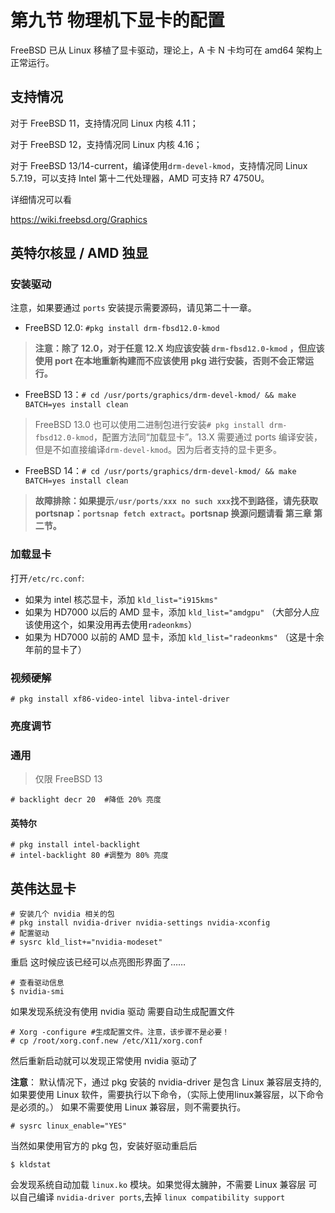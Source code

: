 # 第九节 物理机下显卡的配置

FreeBSD 已从 Linux 移植了显卡驱动，理论上，A 卡 N 卡均可在 amd64 架构上正常运行。

## 支持情况

对于 FreeBSD 11，支持情况同 Linux 内核 4.11；

对于 FreeBSD 12，支持情况同 Linux 内核 4.16；

对于 FreeBSD 13/14-current，编译使用`drm-devel-kmod`，支持情况同 Linux 5.7.19，可以支持 Intel 第十二代处理器，AMD 可支持 R7 4750U。

详细情况可以看

https://wiki.freebsd.org/Graphics

## 英特尔核显 / AMD 独显

### 安装驱动

注意，如果要通过 `ports` 安装提示需要源码，请见第二十一章。

- FreeBSD 12.0: `#pkg install drm-fbsd12.0-kmod`

>**注意：除了 12.0，对于任意 12.X 均应该安装 `drm-fbsd12.0-kmod` ，但应该使用 port 在本地重新构建而不应该使用 pkg 进行安装，否则不会正常运行。**

- FreeBSD 13：`# cd /usr/ports/graphics/drm-devel-kmod/ && make BATCH=yes install clean`

>FreeBSD 13.0 也可以使用二进制包进行安装`# pkg install drm-fbsd12.0-kmod`，配置方法同“加载显卡”。13.X 需要通过 ports 编译安装，但是不如直接编译`drm-devel-kmod`。因为后者支持的显卡更多。

- FreeBSD 14：`# cd /usr/ports/graphics/drm-devel-kmod/ && make BATCH=yes install clean`

>**故障排除：如果提示`/usr/ports/xxx no such xxx`找不到路径，请先获取 portsnap：`portsnap fetch extract`。portsnap 换源问题请看 第三章 第二节。**

### 加载显卡

打开`/etc/rc.conf`:

- 如果为 intel 核芯显卡，添加 `kld_list="i915kms"`
- 如果为 HD7000 以后的 AMD 显卡，添加 `kld_list="amdgpu"` （大部分人应该使用这个，如果没用再去使用`radeonkms`）
- 如果为 HD7000 以前的 AMD 显卡，添加 `kld_list="radeonkms"` （这是十余年前的显卡了）

### 视频硬解

`# pkg install xf86-video-intel libva-intel-driver`

### 亮度调节

### 通用

>仅限 FreeBSD 13

```
# backlight decr 20  #降低 20% 亮度
```

#### 英特尔
```
# pkg install intel-backlight
# intel-backlight 80 #调整为 80% 亮度
```

## 英伟达显卡

```
# 安装几个 nvidia 相关的包
# pkg install nvidia-driver nvidia-settings nvidia-xconfig
# 配置驱动
# sysrc kld_list+="nvidia-modeset"
```

重启 这时候应该已经可以点亮图形界面了……

```
# 查看驱动信息
$ nvidia-smi
```

如果发现系统没有使用 nvidia 驱动 需要自动生成配置文件

```
# Xorg -configure #生成配置文件。注意，该步骤不是必要！
# cp /root/xorg.conf.new /etc/X11/xorg.conf
```

然后重新启动就可以发现正常使用 nvidia 驱动了

**注意**： 默认情况下，通过 pkg 安装的 nvidia-driver 是包含 Linux 兼容层支持的, 如果要使用 Linux 软件，需要执行以下命令，（实际上使用linux兼容层，以下命令是必须的。） 如果不需要使用 Linux 兼容层，则不需要执行。

```
# sysrc linux_enable="YES"
```

当然如果使用官方的 pkg 包，安装好驱动重启后

```
$ kldstat
```

会发现系统自动加载 `linux.ko` 模块。如果觉得太臃肿，不需要 Linux 兼容层 可以自己编译 `nvidia-driver ports`,去掉 `linux compatibility support`
